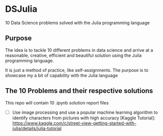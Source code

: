 # DSJulia
10 Data Science problems solved with the Julia programming language

## Purpose
The idea is to tackle 10 different problems in data science and arrive at a reasonable, creative, efficient and beautiful solution using the Julia programming language. 

It is just a method of practice, like self-assignments.
The purpose is to showcase my a bit of capability with the Julia language

## The 10 Problems and their respective solutions
This repo will contain 10 .ipynb solution report files

- [ ] Use image processing and use a popular machine learning algorithm to identify characters from pictures with high accuracy
[Kaggle Tutorial]: https://www.kaggle.com/c/street-view-getting-started-with-julia/details/julia-tutorial
